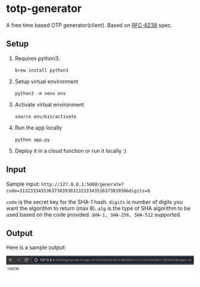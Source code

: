 # totp-generator
A free time based OTP generator(client). Based on [RFC-6238](https://tools.ietf.org/html/rfc6238) spec.

## Setup
1. Requires python3.

    `brew install python3`
2. Setup virtual environment

    `python3 -m venv env`

3. Activate virtual environment

    `source env/bin/activate`
4. Run the app locally

    `python app.py`

5. Deploy it in a cloud function or run it locally :)

## Input

Sample input:
`http://127.0.0.1:5000/generate?code=3132333435363738393031323334353637383930&digits=6`

`code` is the secret key for the SHA-1 hash.
`digits` is number of digits you want the algorithm to return (max 8).
`alg` is the type of SHA algorithm to be used based on the code provided. `SHA-1, SHA-256, SHA-512` supported.

## Output
Here is a sample output:

![img](sample.png)
